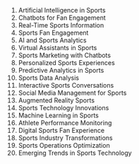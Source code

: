 

1. Artificial Intelligence in Sports
2. Chatbots for Fan Engagement
3. Real-Time Sports Information
4. Sports Fan Engagement
5. AI and Sports Analytics
6. Virtual Assistants in Sports
7. Sports Marketing with Chatbots
8. Personalized Sports Experiences
9. Predictive Analytics in Sports
10. Sports Data Analysis
11. Interactive Sports Conversations
12. Social Media Management for Sports
13. Augmented Reality Sports
14. Sports Technology Innovations
15. Machine Learning in Sports
16. Athlete Performance Monitoring
17. Digital Sports Fan Experience
18. Sports Industry Transformations
19. Sports Operations Optimization
20. Emerging Trends in Sports Technology
